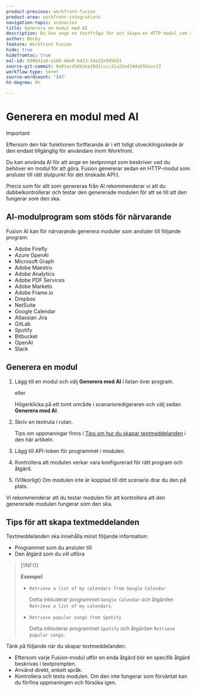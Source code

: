 ```yaml
---
product-previous: workfront-fusion
product-area: workfront-integrations
navigation-topic: scenarios
title: Generera en modul med AI
description: Du kan ange en textfråga för att skapa en HTTP-modul som är konfigurerad för frågan.
author: Becky
feature: Workfront Fusion
hide: true
hidefromtoc: true
exl-id: 899641a0-a104-4be9-b423-34a32e985b53
source-git-commit: 0a01acd56b3ea10d1cccc31a21e434da55b1ec13
workflow-type: tm+mt
source-wordcount: '347'
ht-degree: 0%

---
```


# Generera en modul med AI

<!--DO NOT DELETE - linked through CSH-->

>[!IMPORTANT]
>
>Eftersom den här funktionen fortfarande är i ett tidigt utvecklingsskede är den endast tillgänglig för användare inom Workfront.

Du kan använda AI för att ange en textprompt som beskriver vad du behöver en modul för att göra. Fusion genererar sedan en HTTP-modul som ansluter till rätt slutpunkt för det önskade API:t.

Precis som för allt som genereras från AI rekommenderar vi att du dubbelkontrollerar och testar den genererade modulen för att se till att den fungerar som den ska.

## AI-modulprogram som stöds för närvarande

Fusion AI kan för närvarande generera moduler som ansluter till följande program:

* Adobe Firefly
* Azure OpenAI
* Microsoft Graph
* Adobe Maestro
* Adobe Analytics
* Adobe PDF Services
* Adobe Marketo
* Adobe Frame.io
* Dropbox
* NetSuite
* Google Calendar
* Atlassian Jira
* GitLab
* Spotify
* Bitbucket
* OpenAI
* Slack

## Generera en modul

1. Lägg till en modul och välj **Generera med AI** i listan över program.

   eller

   Högerklicka på ett tomt område i scenarioredigeraren och välj sedan **Generera med AI**.
1. Skriv en textruta i rutan.

   Tips om uppmaningar finns i [Tips om hur du skapar textmeddelanden](#tips-for-creating-text-prompts) i den här artikeln.
1. Lägg till API-token för programmet i modulen.
1. Kontrollera att modulen verkar vara konfigurerad för rätt program och åtgärd.
1. (Villkorligt) Om modulen inte är kopplad till ditt scenario drar du den på plats.

Vi rekommenderar att du testar modulen för att kontrollera att den genererade modulen fungerar som den ska.

## Tips för att skapa textmeddelanden

Textmeddelanden ska innehålla minst följande information:

* Programmet som du ansluter till
* Den åtgärd som du vill utföra

>[!INFO]
>
>**Exempel**:
>
>* `Retrieve a list of my calendars from Google Calendar`
>
>   Detta inkluderar programmet `Google Calendar` och åtgärden `Retrieve a list of my calendars`.
>
>* `Retrieve popular songs from Spotify`
>
>   Detta inkluderar programmet `Spotify` och åtgärden `Retrieve popular songs`.

Tänk på följande när du skapar textmeddelanden:

* Eftersom varje Fusion-modul utför en enda åtgärd bör en specifik åtgärd beskrivas i textprompten.
* Använd direkt, enkelt språk.
* Kontrollera och testa modulen. Om den inte fungerar som förväntat kan du förfina uppmaningen och försöka igen.
